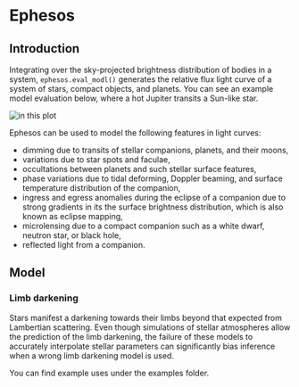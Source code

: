 # Ephesos

## Introduction

Integrating over the sky-projected brightness distribution of bodies in a system, `ephesos.eval_modl()` generates the relative flux light curve of a system of stars, compact objects, and planets. You can see an example model evaluation below, where a hot Jupiter transits a Sun-like star.

![in this plot](https://github.com/tdaylan/ephesus/blob/master/visuals/lcur.png)

Ephesos can be used to model the following features in light curves:

- dimming due to transits of stellar companions, planets, and their moons,
- variations due to star spots and faculae,
- occultations between planets and such stellar surface features,
- phase variations due to tidal deforming, Doppler beaming, and surface temperature distribution of the companion,
- ingress and egress anomalies during the eclipse of a companion due to strong gradients in its the surface brightness distribution, which is also known as eclipse mapping,
- microlensing due to a compact companion such as a white dwarf, neutron star, or black hole,
- reflected light from a companion.


## Model
### Limb darkening
Stars manifest a darkening towards their limbs beyond that expected from Lambertian scattering. Even though simulations of stellar atmospheres allow the prediction of the limb darkening, the failure of these models to accurately interpolate stellar parameters can significantly bias inference when a wrong limb darkening model is used.


You can find example uses under the examples folder.

